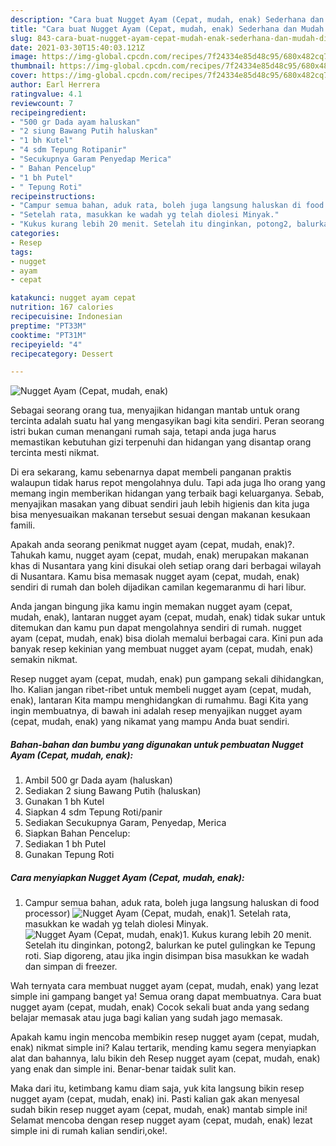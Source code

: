 ```yaml
---
description: "Cara buat Nugget Ayam (Cepat, mudah, enak) Sederhana dan Mudah Dibuat"
title: "Cara buat Nugget Ayam (Cepat, mudah, enak) Sederhana dan Mudah Dibuat"
slug: 843-cara-buat-nugget-ayam-cepat-mudah-enak-sederhana-dan-mudah-dibuat
date: 2021-03-30T15:40:03.121Z
image: https://img-global.cpcdn.com/recipes/7f24334e85d48c95/680x482cq70/nugget-ayam-cepat-mudah-enak-foto-resep-utama.jpg
thumbnail: https://img-global.cpcdn.com/recipes/7f24334e85d48c95/680x482cq70/nugget-ayam-cepat-mudah-enak-foto-resep-utama.jpg
cover: https://img-global.cpcdn.com/recipes/7f24334e85d48c95/680x482cq70/nugget-ayam-cepat-mudah-enak-foto-resep-utama.jpg
author: Earl Herrera
ratingvalue: 4.1
reviewcount: 7
recipeingredient:
- "500 gr Dada ayam haluskan"
- "2 siung Bawang Putih haluskan"
- "1 bh Kutel"
- "4 sdm Tepung Rotipanir"
- "Secukupnya Garam Penyedap Merica"
- " Bahan Pencelup"
- "1 bh Putel"
- " Tepung Roti"
recipeinstructions:
- "Campur semua bahan, aduk rata, boleh juga langsung haluskan di food processor)"
- "Setelah rata, masukkan ke wadah yg telah diolesi Minyak."
- "Kukus kurang lebih 20 menit. Setelah itu dinginkan, potong2, balurkan ke putel gulingkan ke Tepung roti. Siap digoreng, atau jika ingin disimpan bisa masukkan ke wadah dan simpan di freezer."
categories:
- Resep
tags:
- nugget
- ayam
- cepat

katakunci: nugget ayam cepat 
nutrition: 167 calories
recipecuisine: Indonesian
preptime: "PT33M"
cooktime: "PT31M"
recipeyield: "4"
recipecategory: Dessert

---
```



![Nugget Ayam (Cepat, mudah, enak)](https://img-global.cpcdn.com/recipes/7f24334e85d48c95/680x482cq70/nugget-ayam-cepat-mudah-enak-foto-resep-utama.jpg)

Sebagai seorang orang tua, menyajikan hidangan mantab untuk orang tercinta adalah suatu hal yang mengasyikan bagi kita sendiri. Peran seorang istri bukan cuman menangani rumah saja, tetapi anda juga harus memastikan kebutuhan gizi terpenuhi dan hidangan yang disantap orang tercinta mesti nikmat.

Di era  sekarang, kamu sebenarnya dapat membeli panganan praktis walaupun tidak harus repot mengolahnya dulu. Tapi ada juga lho orang yang memang ingin memberikan hidangan yang terbaik bagi keluarganya. Sebab, menyajikan masakan yang dibuat sendiri jauh lebih higienis dan kita juga bisa menyesuaikan makanan tersebut sesuai dengan makanan kesukaan famili. 



Apakah anda seorang penikmat nugget ayam (cepat, mudah, enak)?. Tahukah kamu, nugget ayam (cepat, mudah, enak) merupakan makanan khas di Nusantara yang kini disukai oleh setiap orang dari berbagai wilayah di Nusantara. Kamu bisa memasak nugget ayam (cepat, mudah, enak) sendiri di rumah dan boleh dijadikan camilan kegemaranmu di hari libur.

Anda jangan bingung jika kamu ingin memakan nugget ayam (cepat, mudah, enak), lantaran nugget ayam (cepat, mudah, enak) tidak sukar untuk ditemukan dan kamu pun dapat mengolahnya sendiri di rumah. nugget ayam (cepat, mudah, enak) bisa diolah memalui berbagai cara. Kini pun ada banyak resep kekinian yang membuat nugget ayam (cepat, mudah, enak) semakin nikmat.

Resep nugget ayam (cepat, mudah, enak) pun gampang sekali dihidangkan, lho. Kalian jangan ribet-ribet untuk membeli nugget ayam (cepat, mudah, enak), lantaran Kita mampu menghidangkan di rumahmu. Bagi Kita yang ingin membuatnya, di bawah ini adalah resep menyajikan nugget ayam (cepat, mudah, enak) yang nikamat yang mampu Anda buat sendiri.

<!--inarticleads1-->

##### Bahan-bahan dan bumbu yang digunakan untuk pembuatan Nugget Ayam (Cepat, mudah, enak):

1. Ambil 500 gr Dada ayam (haluskan)
1. Sediakan 2 siung Bawang Putih (haluskan)
1. Gunakan 1 bh Kutel
1. Siapkan 4 sdm Tepung Roti/panir
1. Sediakan Secukupnya Garam, Penyedap, Merica
1. Siapkan  Bahan Pencelup:
1. Sediakan 1 bh Putel
1. Gunakan  Tepung Roti




<!--inarticleads2-->

##### Cara menyiapkan Nugget Ayam (Cepat, mudah, enak):

1. Campur semua bahan, aduk rata, boleh juga langsung haluskan di food processor)
<img src="https://img-global.cpcdn.com/steps/77a4d6077f845aca/160x128cq70/nugget-ayam-cepat-mudah-enak-langkah-memasak-1-foto.jpg" alt="Nugget Ayam (Cepat, mudah, enak)">1. Setelah rata, masukkan ke wadah yg telah diolesi Minyak.
<img src="https://img-global.cpcdn.com/steps/f87a9fc14e24b3c5/160x128cq70/nugget-ayam-cepat-mudah-enak-langkah-memasak-2-foto.jpg" alt="Nugget Ayam (Cepat, mudah, enak)">1. Kukus kurang lebih 20 menit. Setelah itu dinginkan, potong2, balurkan ke putel gulingkan ke Tepung roti. Siap digoreng, atau jika ingin disimpan bisa masukkan ke wadah dan simpan di freezer.




Wah ternyata cara membuat nugget ayam (cepat, mudah, enak) yang lezat simple ini gampang banget ya! Semua orang dapat membuatnya. Cara buat nugget ayam (cepat, mudah, enak) Cocok sekali buat anda yang sedang belajar memasak atau juga bagi kalian yang sudah jago memasak.

Apakah kamu ingin mencoba membikin resep nugget ayam (cepat, mudah, enak) nikmat simple ini? Kalau tertarik, mending kamu segera menyiapkan alat dan bahannya, lalu bikin deh Resep nugget ayam (cepat, mudah, enak) yang enak dan simple ini. Benar-benar taidak sulit kan. 

Maka dari itu, ketimbang kamu diam saja, yuk kita langsung bikin resep nugget ayam (cepat, mudah, enak) ini. Pasti kalian gak akan menyesal sudah bikin resep nugget ayam (cepat, mudah, enak) mantab simple ini! Selamat mencoba dengan resep nugget ayam (cepat, mudah, enak) lezat simple ini di rumah kalian sendiri,oke!.

